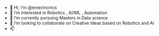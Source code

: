 - 👋 Hi, I’m @emectronics
- 👀 I’m interested in Robotics , AI/ML , Automation
- 🌱 I’m currently pursuing Masters in Data science
- 💞️ I’m looking to collaborate on Creative Ideas based on Robotics and AI
- 📫 

<!---
emectronics/emectronics is a ✨ special ✨ repository because its `README.md` (this file) appears on your GitHub profile.
You can click the Preview link to take a look at your changes.
--->
